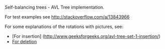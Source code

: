 Self-balancing trees - AVL Tree implementation.

For test examples see http://stackoverflow.com/a/13843966


For some explanations of the rotations with pictures, see:

* [For insertion] (http://www.geeksforgeeks.org/avl-tree-set-1-insertion/)
* [For deletion](http://www.geeksforgeeks.org/avl-tree-set-2-deletion/)